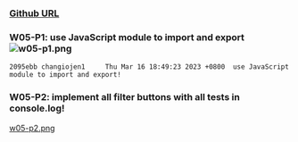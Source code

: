 ### [Github URL](https://github.com/changiojen1/1112-1N-js-demo-208410224.git)

### W05-P1: use JavaScript module to import and export![w05-p1.png](https://ztflbjygdewbkwpghxwx.supabase.co/storage/v1/object/public/md-img/img/w05-p1.png)

```
2095ebb changiojen1     Thu Mar 16 18:49:23 2023 +0800  use JavaScript module to import and export!
```

### W05-P2: implement all filter buttons with all tests in console.log!

[w05-p2.png](https://ztflbjygdewbkwpghxwx.supabase.co/storage/v1/object/public/md-img/img/w05-p2.png)

```

```
